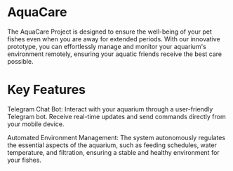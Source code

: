# AquaCare
The AquaCare Project is designed to ensure the well-being of your pet fishes even when you are away for extended periods. With our innovative prototype, you can effortlessly manage and monitor your aquarium's environment remotely, ensuring your aquatic friends receive the best care possible.

# Key Features
Telegram Chat Bot: Interact with your aquarium through a user-friendly Telegram bot. Receive real-time updates and send commands directly from your mobile device.

Automated Environment Management: The system autonomously regulates the essential aspects of the aquarium, such as feeding schedules, water temperature, and filtration, ensuring a stable and healthy environment for your fishes.
